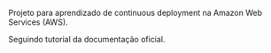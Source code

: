 Projeto para aprendizado de continuous deployment na Amazon Web Services (AWS).

Seguindo tutorial da documentação oficial.

